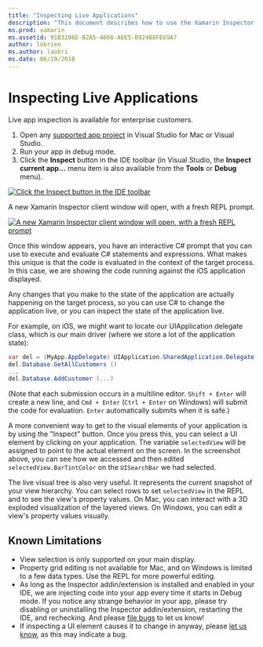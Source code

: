 ```yaml
---
title: "Inspecting Live Applications"
description: "This document describes how to use the Xamarin Inspector to inspect applications. It also discusses limitations of the Xamarin Inspector tool." 
ms.prod: xamarin
ms.assetid: 91B3206E-B2A5-4660-A6E5-B924B8FE69A7
author: lobrien
ms.author: laobri
ms.date: 06/19/2018
---
```


# Inspecting Live Applications

Live app inspection is available for enterprise customers.

1. Open any [supported app project](~/tools/inspector/install.md#supported-platforms) in Visual Studio for Mac or Visual Studio.
1. Run your app in debug mode.
1. Click the **Inspect** button in the IDE toolbar (in Visual Studio, the
**Inspect current app...** menu item is also available from the **Tools** or **Debug** menu).

[![](inspect-images/mac-heres-the-button.png "Click the Inspect button in the IDE toolbar")](inspect-images/mac-heres-the-button.png#lightbox)

A new Xamarin Inspector client window will open, with a fresh REPL prompt.

[![](inspect-images/inspector-0.7.0-map-inspect-small.png "A new Xamarin Inspector client window will open, with a fresh REPL prompt")](inspect-images/inspector-0.7.0-map-inspect.png#lightbox)

Once this window appears, you have an interactive C# prompt that you can use to
execute and evaluate C# statements and expressions. What makes this unique is
that the code is evaluated in the context of the target process. In this case,
we are showing the code running against the iOS application displayed.

Any changes that you make to the state of the application are actually happening
on the target process, so you can use C# to change the application live, or you
can inspect the state of the application live.

For example, on iOS, we might want to locate our UIApplication delegate class,
which is our main driver (where we store a lot of the application state):

```csharp
var del = (MyApp.AppDelegate) UIApplication.SharedApplication.Delegate
del.Database.GetAllCustomers ()
...
del.Database.AddCustomer (...)
```

(Note that each submission occurs in a multiline editor. `Shift + Enter` will
create a new line, and `Cmd + Enter` (`Ctrl + Enter` on Windows) will submit the
code for evaluation. `Enter` automatically submits when it is safe.)

A more convenient way to get to the visual elements of your application is
by using the "Inspect" button. Once you press this, you can select a UI element
by clicking on your application. The variable `selectedView` will be assigned to
point to the actual element on the screen. In the screenshot above, you can see
how we accessed and then edited `selectedView.BarTintColor` on the `UISearchBar`
we had selected.

The live visual tree is also very useful. It represents the current snapshot of
your view hierarchy. You can select rows to set `selectedView` in the REPL and
to see the view's property values. On Mac, you can interact with a 3D exploded
visualization of the layered views. On Windows, you can edit a view's property
values visually.

## Known Limitations

- View selection is only supported on your main display.
- Property grid editing is not available for Mac, and on Windows is limited to
  a few data types. Use the REPL for more powerful editing.
- As long as the Inspector addin/extension is installed and enabled in your IDE,
  we are injecting code into your app every time it starts in Debug mode. If you
  notice any strange behavior in your app, please try disabling or uninstalling
  the Inspector addin/extension, restarting the IDE, and rechecking. And please
  [file bugs](~/tools/inspector/install.md#reporting-bugs) to let us know!
- If inspecting a UI element causes it to change in anyway, please
  [let us know](~/tools/inspector/install.md#reporting-bugs), as this may indicate a bug.

